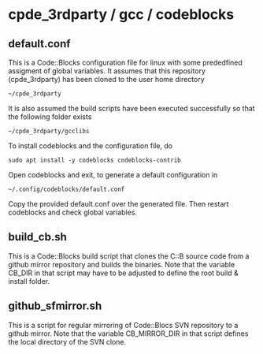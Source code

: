 # cpde_3rdparty / gcc / codeblocks

## default.conf

This is a Code::Blocks configuration file for linux with some prededfined assigment of global variables. It assumes that this repository (cpde_3rdparty) has been cloned to the user home directory

    ~/cpde_3rdparty
    
It is also assumed the build scripts have been executed successfully so that the following folder exists

    ~/cpde_3rdparty/gcclibs
    
To install codeblocks and the configuration file, do

    sudo apt install -y codeblocks codeblocks-contrib
    
Open codeblocks and exit, to generate a default configuration in

    ~/.config/codeblocks/default.conf
    
Copy the provided default.conf over the generated file. Then restart codeblocks and check global variables.


## build_cb.sh

This is a Code::Blocks build script that clones the C::B source code from a github mirror repository and builds the binaries. Note that the variable CB_DIR in that script may have to be adjusted to define the root build & install folder.


## github_sfmirror.sh

This is a script for regular mirroring of Code::Blocs SVN repository to a github mirror. Note that the variable CB_MIRROR_DIR in that script defines the local directory of the SVN clone.
